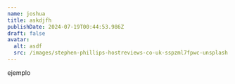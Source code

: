 ```yaml
---
name: joshua
title: askdjfh
publishDate: 2024-07-19T00:44:53.986Z
draft: false
avatar:
  alt: asdf
  src: /images/stephen-phillips-hostreviews-co-uk-sspzml7fpwc-unsplash.jpg
---
```

e﻿jemplo